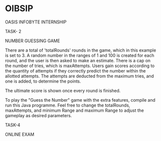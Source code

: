 # OIBSIP
OASIS INFOBYTE INTERNSHIP

TASK- 2

NUMBER GUESSING GAME

There are a total of 'totalRounds' rounds in the game, which in this example is set to 3. A random number in the ranges of 1 and 100 is created for each round, and the user is then asked to make an estimate. There is a cap on the number of tries, which is maxAttempts.
Users gain scores according to the quantity of attempts if they correctly predict the number within the allotted attempts. The attempts are deducted from the maximum tries, and one is added, to determine the points.

The ultimate score is shown once every round is finished.

To play the "Guess the Number" game with the extra features, compile and run this Java programme. Feel free to change the totalRounds, maxAttempts, and minimum Range and maximum Range to adjust the gameplay as desired parameters.


TASK-4

ONLINE EXAM
